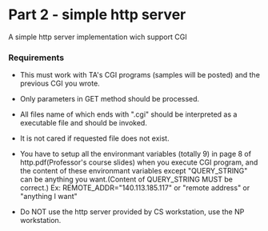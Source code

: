 # Part 2 - simple http server

A simple http server implementation wich support CGI

### Requirements

* This must work with TA's CGI programs (samples will be posted) and the previous
  CGI you wrote.

* Only parameters in GET method should be processed.

* All files name of which ends with ".cgi" should be interpreted as a executable file and should be invoked.

* It is not cared if requested file does not exist.

* You have to setup all the environmant variables (totally 9) in page 8 of http.pdf(Professor's course slides) when you execute CGI program, and the content of these environmant variables except "QUERY_STRING" can be anything you want.(Content of QUERY_STRING MUST be correct.)
  Ex: REMOTE_ADDR="140.113.185.117" or "remote address" or "anything I want"

* Do NOT use the http server provided by CS workstation, use the NP workstation.
